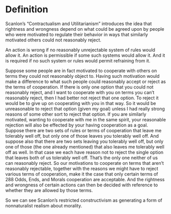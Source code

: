 # Definition

Scanlon’s “Contractualism and Utilitarianism” introduces the idea that  rightness and wrongness depend on what could be agreed upon by people  who were motivated to regulate their behavior in ways that similarly motivated others could not reasonably reject.

An action  is wrong if no reasonably unrejectable system of rules would allow it. An  action is permissible if some such systems would allow it. And it is required if no such system or rules would permit refraining from it.

Suppose some people are in fact motivated to  cooperate with others on terms they could not reasonably object to. Having  such motivation would make a difference to what such people could reasonably accept or reject as the terms of cooperation. If there is only one option  that you could not reasonably reject, and I want to cooperate with you on  terms you can’t reasonably reject, then I had better not reject that one option.  To reject it would be to give up on cooperating with you in that way. So  it would be unreasonable to reject that option (given my goal) unless I had  really strong reasons of some other sort to reject that option. If you are  similarly motivated, wanting to cooperate with me in the same spirit, your  reasonable rejection will also be effected by your having cooperation as a  goal. Suppose there are two sets of rules or terms of cooperation that leave  me tolerably well off, but only one of those leaves you tolerably well off.  And suppose also that there are two sets leaving you tolerably well off, but  only one of those (the one already mentioned) that also leaves me tolerably  well off as well. In that case we each have reason not to reject the single  option that leaves both of us tolerably well off. That’s the only one neither  of us can reasonably reject. So our motivations to cooperate on terms that  aren’t reasonably rejectable, together with the reasons we might have to reject  various terms of cooperation, make it the case that only certain terms of  288 Odds, Ends, and Morals cooperation are acceptable. And the rightness and wrongness of certain  actions can then be decided with reference to whether they are allowed by  those terms. 

So we can see Scanlon’s restricted constructivism as generating a form of nonnaturalist realism about morality. 